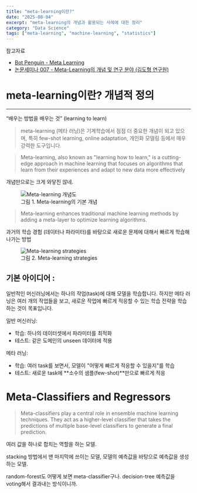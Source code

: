 ```yaml
---
title: "meta-learning이란?"
date: "2025-08-04"
excerpt: "meta-learning의 개념과 활용되는 사례에 대한 정리"
category: "Data Science"
tags: ["meta-learning", "machine-learning", "statistics"]
---
```


참고자료
- [Bot Penguin - Meta Learning](https://botpenguin.com/glossary/meta-learning)
- [논문세미나 007 - Meta-Learning의 개념 및 연구 분야 (김도형 연구원)](https://www.youtube.com/watch?v=eaEL9rJ2Mx0)


# meta-learning이란? 개념적 정의
---
“배우는 방법을 배우는 것” (learning to learn)

> meta-learning (메타 러닝)은 기계학습에서 점점 더 중요한 개념이 되고 있으며, 특히 few-shot learning, online adaptation, 개인화 모델링 등에서 매우 강력한 도구입니다.

> Meta-learning, also known as "learning how to learn," is a cutting-edge approach in machine learning that focuses on algorithms that learn from their experiences and adapt to new data more effectively

개념만으로는 크게 와닿진 않네.

<figure>
<img src="/post/DataScience/meta_learning_concept_1.webp" alt="Meta-learning 개념도" />
<figcaption>그림 1. Meta-learning의 기본 개념</figcaption>
</figure>

> Meta-learning enhances traditional machine learning methods by adding a meta-layer to optimize learning algorithms.

과거의 학습 경험 (데이터나 파라미터)를 바탕으로 새로운 문제에 대해서 빠르게 학습해나가는 방법

<figure>
<img src="/post/DataScience/A-taxonomy-of-meta-learning-Meta-learning-strategies-are-divided-into-two-main.png" alt="Meta-learning strategies" />
<figcaption>그림 2. Meta-learning strategies</figcaption>
</figure>


## 기본 아이디어 : 

일반적인 머신러닝에서는 하나의 작업(task)에 대해 모델을 학습합니다.
하지만 메타 러닝은 여러 개의 작업들을 보고, 새로운 작업에 빠르게 적응할 수 있는 학습 전략을 학습하는 것이 목표입니다.

일반 머신러닝:
- 학습: 하나의 데이터셋에서 파라미터를 최적화
- 테스트: 같은 도메인의 unseen 데이터에 적용

메타 러닝:
- 학습: 여러 task를 보면서, 모델이 "어떻게 빠르게 적응할 수 있을지"를 학습
- 테스트: 새로운 task에 **소수의 샘플(few-shot)**만으로 빠르게 적응


# Meta-Classifiers and Regressors

> Meta-classifiers play a central role in ensemble machine learning techniques. They act as a higher-level classifier that takes the predictions of multiple base-level classifiers to generate a final prediction.

여러 값을 하나로 합치는 역할을 하는 모델.

stacking 방법에서 맨 마지막에 쓰이는 모델, 모델의 예측값을 바탕으로 예측값을 생성하는 모델.

random-forest도 어떻게 보면 meta-classifier구나. decision-tree 예측값을 voting해서 결과내는 방식이니까.

